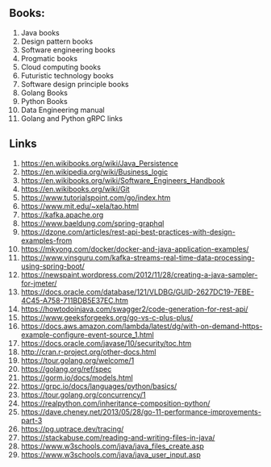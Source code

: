 ## Books:
1. Java books
2. Design pattern books
3. Software engineering books
4. Progmatic books
5. Cloud computing books
6. Futuristic technology books
7. Software design principle books
8. Golang Books
9. Python Books
10. Data Engineering manual
11. Golang and Python gRPC links

## Links
1. https://en.wikibooks.org/wiki/Java_Persistence
1. https://en.wikipedia.org/wiki/Business_logic
1. https://en.wikibooks.org/wiki/Software_Engineers_Handbook
1. https://en.wikibooks.org/wiki/Git
1. https://www.tutorialspoint.com/go/index.htm
1. https://www.mit.edu/~xela/tao.html
1. https://kafka.apache.org
1. https://www.baeldung.com/spring-graphql
1. https://dzone.com/articles/rest-api-best-practices-with-design-examples-from
1. https://mkyong.com/docker/docker-and-java-application-examples/
1. https://www.vinsguru.com/kafka-streams-real-time-data-processing-using-spring-boot/
1. https://newspaint.wordpress.com/2012/11/28/creating-a-java-sampler-for-jmeter/
1. https://docs.oracle.com/database/121/VLDBG/GUID-2627DC19-7EBE-4C45-A758-711BDB5E37EC.htm
1. https://howtodoinjava.com/swagger2/code-generation-for-rest-api/
1. https://www.geeksforgeeks.org/go-vs-c-plus-plus/
1. https://docs.aws.amazon.com/lambda/latest/dg/with-on-demand-https-example-configure-event-source_1.html
1. https://docs.oracle.com/javase/10/security/toc.htm
1. http://cran.r-project.org/other-docs.html
2. https://tour.golang.org/welcome/1
1. https://golang.org/ref/spec
2. https://gorm.io/docs/models.html
3. https://grpc.io/docs/languages/python/basics/
4. https://tour.golang.org/concurrency/1
5. https://realpython.com/inheritance-composition-python/
6. https://dave.cheney.net/2013/05/28/go-11-performance-improvements-part-3
7. https://pg.uptrace.dev/tracing/
8. https://stackabuse.com/reading-and-writing-files-in-java/
9. https://www.w3schools.com/java/java_files_create.asp
10. https://www.w3schools.com/java/java_user_input.asp
